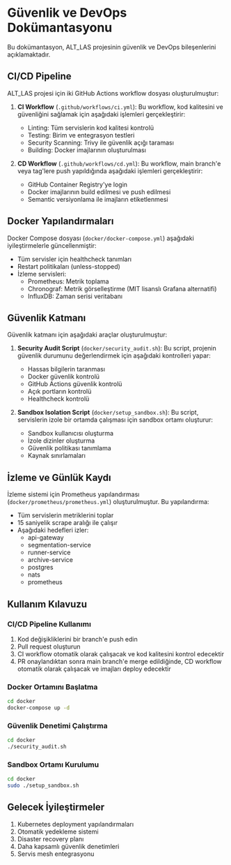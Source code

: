 # Güvenlik ve DevOps Dokümantasyonu

Bu dokümantasyon, ALT_LAS projesinin güvenlik ve DevOps bileşenlerini açıklamaktadır.

## CI/CD Pipeline

ALT_LAS projesi için iki GitHub Actions workflow dosyası oluşturulmuştur:

1. **CI Workflow** (`.github/workflows/ci.yml`): Bu workflow, kod kalitesini ve güvenliğini sağlamak için aşağıdaki işlemleri gerçekleştirir:
   - Linting: Tüm servislerin kod kalitesi kontrolü
   - Testing: Birim ve entegrasyon testleri
   - Security Scanning: Trivy ile güvenlik açığı taraması
   - Building: Docker imajlarının oluşturulması

2. **CD Workflow** (`.github/workflows/cd.yml`): Bu workflow, main branch'e veya tag'lere push yapıldığında aşağıdaki işlemleri gerçekleştirir:
   - GitHub Container Registry'ye login
   - Docker imajlarının build edilmesi ve push edilmesi
   - Semantic versiyonlama ile imajların etiketlenmesi

## Docker Yapılandırmaları

Docker Compose dosyası (`docker/docker-compose.yml`) aşağıdaki iyileştirmelerle güncellenmiştir:

- Tüm servisler için healthcheck tanımları
- Restart politikaları (unless-stopped)
- İzleme servisleri:
  - Prometheus: Metrik toplama
  - Chronograf: Metrik görselleştirme (MIT lisanslı Grafana alternatifi)
  - InfluxDB: Zaman serisi veritabanı

## Güvenlik Katmanı

Güvenlik katmanı için aşağıdaki araçlar oluşturulmuştur:

1. **Security Audit Script** (`docker/security_audit.sh`): Bu script, projenin güvenlik durumunu değerlendirmek için aşağıdaki kontrolleri yapar:
   - Hassas bilgilerin taranması
   - Docker güvenlik kontrolü
   - GitHub Actions güvenlik kontrolü
   - Açık portların kontrolü
   - Healthcheck kontrolü

2. **Sandbox Isolation Script** (`docker/setup_sandbox.sh`): Bu script, servislerin izole bir ortamda çalışması için sandbox ortamı oluşturur:
   - Sandbox kullanıcısı oluşturma
   - İzole dizinler oluşturma
   - Güvenlik politikası tanımlama
   - Kaynak sınırlamaları

## İzleme ve Günlük Kaydı

İzleme sistemi için Prometheus yapılandırması (`docker/prometheus/prometheus.yml`) oluşturulmuştur. Bu yapılandırma:

- Tüm servislerin metriklerini toplar
- 15 saniyelik scrape aralığı ile çalışır
- Aşağıdaki hedefleri izler:
  - api-gateway
  - segmentation-service
  - runner-service
  - archive-service
  - postgres
  - nats
  - prometheus

## Kullanım Kılavuzu

### CI/CD Pipeline Kullanımı

1. Kod değişikliklerini bir branch'e push edin
2. Pull request oluşturun
3. CI workflow otomatik olarak çalışacak ve kod kalitesini kontrol edecektir
4. PR onaylandıktan sonra main branch'e merge edildiğinde, CD workflow otomatik olarak çalışacak ve imajları deploy edecektir

### Docker Ortamını Başlatma

```bash
cd docker
docker-compose up -d
```

### Güvenlik Denetimi Çalıştırma

```bash
cd docker
./security_audit.sh
```

### Sandbox Ortamı Kurulumu

```bash
cd docker
sudo ./setup_sandbox.sh
```

## Gelecek İyileştirmeler

1. Kubernetes deployment yapılandırmaları
2. Otomatik yedekleme sistemi
3. Disaster recovery planı
4. Daha kapsamlı güvenlik denetimleri
5. Servis mesh entegrasyonu
